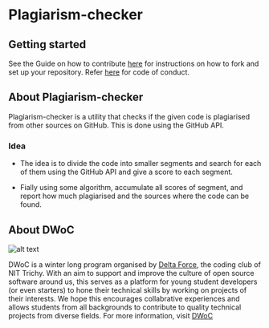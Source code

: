 # Plagiarism-checker

## Getting started

See the Guide on how to contribute [here](CONTRIBUTING.md) for instructions on how to fork and set up your repository. Refer [here](CODE_OF_CONDUCT.md) for code of conduct.

## About Plagiarism-checker

Plagiarism-checker is a utility that checks if the given code is plagiarised from other sources on GitHub. This is done using the GitHub API.

### Idea
 
- The idea is to divide the code into smaller segments and search for each of them using the GitHub API and give a score to each segment.

- Fially using some algorithm, accumulate all scores of segment, and report how much plagiarised and the sources where the code can be found. 

## About DWoC

![alt text](https://camo.githubusercontent.com/1ba815f1289125317c999a059ec95bfa5cba3894/68747470733a2f2f696d6775722e636f6d2f544c78357273762e706e67)

DWoC is a winter long program organised by [Delta Force](https://delta.nitt.edu/), the coding club of NIT Trichy. With an aim to support and improve the culture of open source software around us, this serves as a platform for young student developers (or even starters) to hone their technical skills by working on projects of their interests. We hope this encourages collabrative experiences and allows students from all backgrounds to contribute to quality technical projects from diverse fields. 
For more information, visit [DWoC](https://dwoc.io/)

